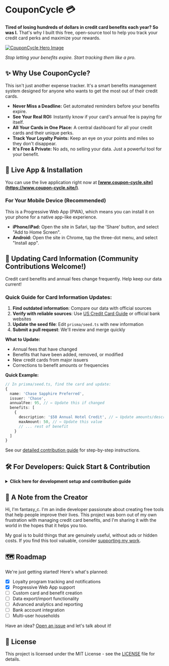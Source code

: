 # CouponCycle 💳

**Tired of losing hundreds of dollars in credit card benefits each year? So was I.** That's why I built this free, open-source tool to help you track your credit card perks and maximize your rewards.

[![CouponCycle Hero Image](public/images/hero-image.jpg)](https://www.coupon-cycle.site/)

*Stop letting your benefits expire. Start tracking them like a pro.*

## ✨ Why Use CouponCycle?

This isn't just another expense tracker. It's a smart benefits management system designed for anyone who wants to get the most out of their credit cards.

- **Never Miss a Deadline:** Get automated reminders before your benefits expire.
- **See Your Real ROI:** Instantly know if your card's annual fee is paying for itself.
- **All Your Cards in One Place:** A central dashboard for all your credit cards and their unique perks.
- **Track Your Loyalty Points:** Keep an eye on your points and miles so they don't disappear.
- **It's Free & Private:** No ads, no selling your data. Just a powerful tool for your benefit.

## 🚀 Live App & Installation

You can use the live application right now at **[www.coupon-cycle.site](https://www.coupon-cycle.site/)**.

### For Your Mobile Device (Recommended)

This is a Progressive Web App (PWA), which means you can install it on your phone for a native app-like experience.

- **iPhone/iPad:** Open the site in Safari, tap the 'Share' button, and select "Add to Home Screen".
- **Android:** Open the site in Chrome, tap the three-dot menu, and select "Install app".

## 🔄 Updating Card Information (Community Contributions Welcome!)

Credit card benefits and annual fees change frequently. Help keep our data current!

### Quick Guide for Card Information Updates:

1. **Find outdated information**: Compare our data with official sources
2. **Verify with reliable sources**: Use [US Credit Card Guide](https://www.uscreditcardguide.com/) or official bank websites
3. **Update the seed file**: Edit `prisma/seed.ts` with new information
4. **Submit a pull request**: We'll review and merge quickly

**What to Update:**
- Annual fees that have changed
- Benefits that have been added, removed, or modified
- New credit cards from major issuers
- Corrections to benefit amounts or frequencies

**Quick Example:**
```typescript
// In prisma/seed.ts, find the card and update:
{
  name: 'Chase Sapphire Preferred',
  issuer: 'Chase',
  annualFee: 95, // ← Update this if changed
  benefits: [
    {
      description: '$50 Annual Hotel Credit', // ← Update amounts/descriptions
      maxAmount: 50, // ← Update this value
      // ... rest of benefit
    }
  ]
}
```

See our [detailed contribution guide](CONTRIBUTING.md#updating-credit-card-information) for step-by-step instructions.

## 🛠️ For Developers: Quick Start & Contribution

<details>
<summary><strong>Click here for development setup and contribution guide</strong></summary>

### Tech Stack

- **Frontend:** Next.js 15, React 19, Tailwind CSS
- **Backend:** Next.js API Routes, Prisma ORM
- **Database:** PostgreSQL (production), SQLite (development)
- **Authentication:** NextAuth.js with Google OAuth
- **Email:** Resend API for notifications
- **Deployment:** Vercel with automated cron jobs

### Prerequisites

- Node.js 18+
- npm or yarn
- PostgreSQL (for production) or SQLite (for development)

### Installation

1.  **Clone the repository**
    ```bash
    git clone https://github.com/fantasy-cc/credit-card-tracker.git
    cd credit-card-tracker
    ```

2.  **Install dependencies**
    ```bash
    npm install
    ```

3.  **Set up environment variables**
    ```bash
    # Create .env file with your configuration
    # See Required Environment Variables section below
    ```

4.  **Set up the database**
    ```bash
    # Generate Prisma client
    npx prisma generate

    # Run migrations
    npx prisma migrate dev

    # Seed the database with predefined cards
    npx prisma db seed
    ```

5.  **Start development server**
    ```bash
    npm run dev
    ```

6.  **Open your browser**
    Navigate to [http://localhost:3000](http://localhost:3000)

### Required Environment Variables

- `DATABASE_URL` - Your database connection string
- `NEXTAUTH_URL` - Your app URL (http://localhost:3000 for development)
- `NEXTAUTH_SECRET` - Random secret for NextAuth.js
- `GOOGLE_CLIENT_ID` - Google OAuth client ID
- `GOOGLE_CLIENT_SECRET` - Google OAuth client secret
- `CRON_SECRET` - Secret for securing cron job endpoints
- `RESEND_API_KEY` - Resend API key for email notifications

### Contributing

We welcome contributions! Please see our [Contributing Guide](CONTRIBUTING.md) for details on how to get started.

</details>

## 💖 A Note from the Creator

Hi, I'm fantasy_c. I'm an indie developer passionate about creating free tools that help people improve their lives. This project was born out of my own frustration with managing credit card benefits, and I'm sharing it with the world in the hopes that it helps you too.

My goal is to build things that are genuinely useful, without ads or hidden costs. If you find this tool valuable, consider [supporting my work](https://coff.ee/fantasy_c).

## 🗺️ Roadmap

We're just getting started! Here's what's planned:

- [x] Loyalty program tracking and notifications
- [x] Progressive Web App support
- [ ] Custom card and benefit creation
- [ ] Data export/import functionality
- [ ] Advanced analytics and reporting
- [ ] Bank account integration
- [ ] Multi-user households

Have an idea? [Open an issue](https://github.com/fantasy-cc/credit-card-tracker/issues) and let's talk about it!

## 📄 License

This project is licensed under the MIT License - see the [LICENSE](LICENSE) file for details. 